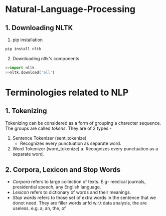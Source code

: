 # Natural-Language-Processing 

## 1. Downloading NLTK
1. pip installation 
```python
pip install nltk
```
2. Downloading nltk's components 
```python
>>import nltk
>>nltk.download('all')
```

# Terminologies related to NLP
## 1. Tokenizing
Tokenizing can be considered as a form of grouping a charecter sequence. The groups are called *tokens*. They are of 2 types - 
1. Sentence Tokenizer (sent_tokenize) 
    * Recognizes every punctuation as separate word.
2. Word Tokenizer (word_tokenize) 
  a. Recognizes every punctuation as a separate word.

## 2. Corpora, Lexicon and Stop Words
* *Corpora* refers to large collection of texts. E.g- medical journals, presidential speech, any English language.  
* *Lexicon* refers to dictionary of words and their meanings.  
* *Stop words* refers to those set of extra words in the sentence that we donot need. They are filler words anfd w.r.t data analysis, the are useless. e.g. a, an, the, of


